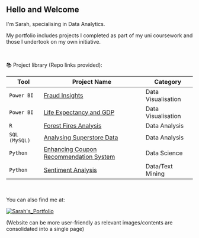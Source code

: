 ## Hello and Welcome

I'm Sarah, specialising in Data Analytics. 

My portfolio includes projects I completed as part of my uni coursework and those I undertook on my own initiative. 

<br>

📚 Project library (Repo links provided):

| Tool           | Project Name                                                                                                     | Category        | 
|----------------|------------------------------------------------------------------------------------------------------------------|-----------------|
| `Power BI`       | [Fraud Insights](https://github.com/sarhp/powerbi-fraud-analysis)                                                | Data Visualisation   | 
| `Power BI`       | [Life Expectancy and GDP](https://github.com/sarhp/powerbi-life-expectancy-gdp)                                | Data Visualisation   | 
| `R`              | [Forest Fires Analysis](https://github.com/sarhp/r-forest-fires-analysis)                                         | Data Analysis    | 
| `SQL (MySQL)`    | [Analysing Superstore Data](https://github.com/sarhp/sql-analyzing-superstore-data/blob/main/SQL_queries_and_output.md)                                | Data Analysis   | 
| `Python`         | [Enhancing Coupon Recommendation System](https://github.com/sarhp/python-coupon-recommender)   | Data Science     | 
| `Python`         | [Sentiment Analysis](https://github.com/sarhp/python-nlp-text-mining)                                       | Data/Text Mining      | 

<br>

You can also find me at: 

[![Sarah's_Portfolio](https://img.shields.io/badge/Sarah's_Portfolio-yellow?style=flat&logo=wordpress&link=https%3A%2F%2Fsarhp.wordpress.com)](https://sarhp.wordpress.com)

(Website can be more user-friendly as relevant images/contents are consolidated into a single page)



